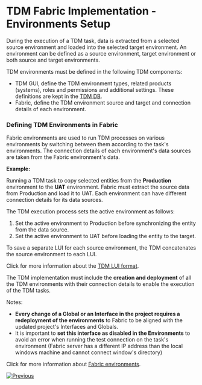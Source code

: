 # TDM Fabric Implementation - Environments Setup

During the execution of a TDM task, data is extracted from a selected source environment and loaded into the selected target environment.
An environment can be defined as a source environment, target environment or both source and target environments. 

TDM environments must be defined in the following TDM components:

- TDM GUI, define the TDM environment types, related products (systems), roles and permissions and additional settings. These definitions are kept in the [TDM DB](/articles/TDM/tdm_architecture/02_tdm_database.md).
- Fabric, define the TDM environment source and target and connection details of each environment. 

### Defining TDM Environments in Fabric

Fabric environments are used to run TDM processes on various environments by switching between them according to the task's environments.  The connection details of each environment's data sources are taken from the Fabric environment's data.

**Example:**

Running a TDM task to copy selected entities from the **Production** environment to the **UAT** environment. Fabric must extract the source data from Production and load it to UAT. Each environment can have different connection details for its data sources. 

The TDM execution process sets the active environment as follows:

1. Set the active environment to Production before synchronizing the entity from the data source.
2. Set the active environment to UAT before loading the entity to the target.

To save a separate LUI for each source environment, the TDM concatenates the source environment to each LUI.

Click for more information about the [TDM LUI format](01_tdm_set_instance_per_env_and_version.md). 



The TDM implementation must include the **creation and deployment** of all the TDM environments with their connection details to enable the execution of the TDM tasks. 


Notes:
- **Every change of a Global or an Interface in the project requires a redeployment of the environments** to Fabric to be aligned with the updated project's Interfaces and Globals.
- It is important to **set this interface as disabled in the Environments** to avoid an error when running the test connection on the task's environment (Fabric server has a different IP address than the local windows machine and cannot connect window's directory)


Click for more information about [Fabric environments](/articles/25_environments/02_create_new_environment.md).

[![Previous](/articles/images/Previous.png)](12_tdm_error_handling_and_statistics.md)
